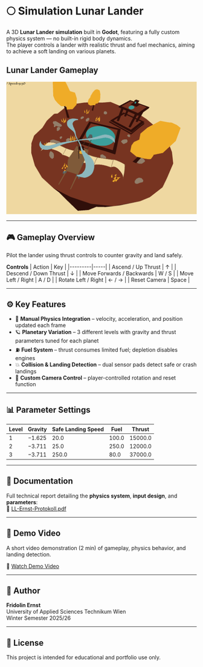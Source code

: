 # 🌕 Simulation Lunar Lander

A 3D **Lunar Lander simulation** built in **Godot**, featuring a fully custom physics system — no built-in rigid body dynamics.  
The player controls a lander with realistic thrust and fuel mechanics, aiming to achieve a soft landing on various planets.

## Lunar Lander Gameplay

![Lunar Lander Gameplay](LLGameplay.png)

---

## 🎮 Gameplay Overview

Pilot the lander using thrust controls to counter gravity and land safely.

**Controls**
| Action | Key |
|---------|-----|
| Ascend / Up Thrust | ↑ |
| Descend / Down Thrust | ↓ |
| Move Forwards / Backwards | W / S |
| Move Left / Right | A / D |
| Rotate Left / Right | ← / → |
| Reset Camera | Space |

---

## ⚙️ Key Features

- 🚀 **Manual Physics Integration** – velocity, acceleration, and position updated each frame  
- 🪐 **Planetary Variation** – 3 different levels with gravity and thrust parameters tuned for each planet  
- ⛽ **Fuel System** – thrust consumes limited fuel; depletion disables engines  
- 💥 **Collision & Landing Detection** – dual sensor pads detect safe or crash landings  
- 🧭 **Custom Camera Control** – player-controlled rotation and reset function  

---

## 📊 Parameter Settings

| Level | Gravity | Safe Landing Speed | Fuel | Thrust |
|-------|----------|--------------------|------|---------|
| 1 | −1.625 | 20.0 | 100.0 | 15000.0 |
| 2 | −3.711 | 25.0 | 250.0 | 12000.0 |
| 3 | −3.711 | 250.0 | 80.0  | 37000.0 |

---

## 🧩 Documentation

Full technical report detailing the **physics system**, **input design**, and **parameters**:  
📄 [LL-Ernst-Protokoll.pdf](LL-Ernst-Protokoll.pdf)

---

## 🎥 Demo Video

A short video demonstration (2 min) of gameplay, physics behavior, and landing detection.

🎥 [Watch Demo Video](LL-Ernst-Video.mp4)

---


## 👤 Author

**Fridolin Ernst**  
University of Applied Sciences Technikum Wien  
Winter Semester 2025/26

---

## 🪪 License
This project is intended for educational and portfolio use only.
